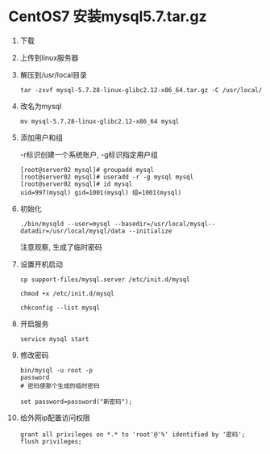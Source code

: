 # CentOS7 安装mysql5.7.tar.gz

1. 下载

2. 上传到linux服务器

3. 解压到/usr/local目录

   ```
   tar -zxvf mysql-5.7.28-linux-glibc2.12-x86_64.tar.gz -C /usr/local/
   ```

4. 改名为mysql

   ```
   mv mysql-5.7.28-linux-glibc2.12-x86_64 mysql
   ```

5. 添加用户和组

   -r标识创建一个系统账户, -g标识指定用户组

   ```
   [root@server02 mysql]# groupadd mysql
   [root@server02 mysql]# useradd -r -g mysql mysql
   [root@server02 mysql]# id mysql
   uid=997(mysql) gid=1001(mysql) 组=1001(mysql)
   ```

6. 初始化 

   ```
   ./bin/mysqld --user=mysql --basedir=/usr/local/mysql--datadir=/usr/local/mysql/data --initialize
   ```

   注意观察, 生成了临时密码

7. 设置开机启动

   ```
   cp support-files/mysql.server /etc/init.d/mysql
   
   chmod +x /etc/init.d/mysql 
   
   chkconfig --list mysql
   ```

8. 开启服务

   ```
   service mysql start
   ```

9. 修改密码

   ```
   bin/mysql -u root -p
   password
   # 密码使那个生成的临时密码
   
   set password=password("新密码");
   ```

10. 给外网ip配置访问权限

    ```
    grant all privileges on *.* to 'root'@'%' identified by '密码';
    flush privileges;
    ```

    